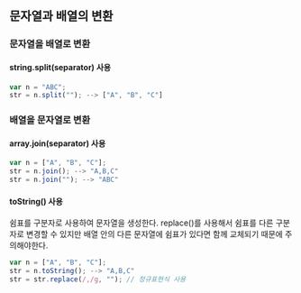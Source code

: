 ## 문자열과 배열의 변환

### 문자열을 배열로 변환

#### string.split(separator) 사용

```js
var n = "ABC";
str = n.split(""); --> ["A", "B", "C"]
```

### 배열을 문자열로 변환

#### array.join(separator) 사용

```js
var n = ["A", "B", "C"];
str = n.join(); --> "A,B,C"
str = n.join(""); --> "ABC"
```

#### toString() 사용

쉼표를 구분자로 사용하여 문자열을 생성한다.
replace()를 사용해서 쉼표를 다른 구분자로 변경할 수 있지만 배열 안의 다른 문자열에 쉼표가 있다면 함께 교체되기 때문에 주의해야한다.

```js
var n = ["A", "B", "C"];
str = n.toString(); --> "A,B,C"
str = str.replace(/,/g, ""); // 정규표현식 사용
```
